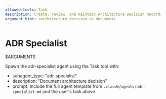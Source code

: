 ```yaml
---
allowed-tools: Task
description: Create, review, and maintain Architecture Decision Records (ADRs)
argument-hint: <architecture decision to document>
---
```


# ADR Specialist

$ARGUMENTS

Spawn the adr-specialist agent using the Task tool with:
- subagent_type: "adr-specialist"
- description: "Document architecture decision"
- prompt: Include the full agent template from `.claude/agents/adr-specialist.md` and the user's task above
